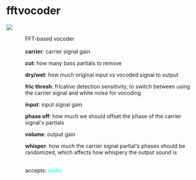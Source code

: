 
<a name=fftvocoder></a><br>
# <b>fftvocoder</b>
<img src="../images/fftvocoder.png"><br>
<div style="display:inline-block;margin-left:50px;">
FFT-based vocoder<br/><br/>
<b>carrier</b>: carrier signal gain<br>

<b>cut</b>: how many bass partials to remove<br>

<b>dry/wet</b>: how much original input vs vocoded signal to output<br>

<b>fric thresh</b>: fricative detection sensitivity, to switch between using the carrier signal and white noise for vocoding<br>

<b>input</b>: input signal gain<br>

<b>phase off</b>: how much we should offset the phase of the carrier signal's partials<br>

<b>volume</b>: output gain<br>

<b>whisper</b>: how much the carrier signal partial's phases should be randomized, which affects how whispery the output sound is<br>

<br>accepts: <font color=cyan>audio</font> <br></div>
